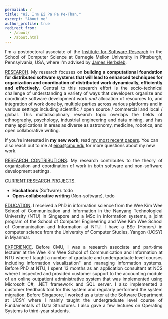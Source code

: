```yaml
---
permalink: /
title: "Hi, I'm Ei Pa Pa Pe-Than."
excerpt: "About me"
author_profile: true
redirect_from:
  - /about/
  - /about.html
---
```

<p style="text-align: justify">I'm a postdoctoral associate of the <a href="https://www.isri.cmu.edu/">Institute for Software Research</a> in the School of Computer Science at Carnegie Mellon University in Pittsburgh, Pennsylvania, USA, where I'm advised by <a href="https://herbsleb.org/">James Herbsleb</a>.</p>

<p style="text-align: justify"><u>RESEARCH</u>. My research focuses on <b>building a computational foundation for distributed software systems that will lead to enhanced techniques for organization and coordination of distributed work dynamically, efficiently and effectively</b>. Central to this research effort is the socio-technical challenge of understanding a variety of ways that developers organize and coordinate software development work <i>and</i> allocation of resources to, and integration of work done by, multiple parties across various platforms and in various settings including scientific / open source / commercial and local / global. This multidisciplinary research topic overlaps the fields of ethnography, psychology, industrial engineering and data mining, and has many applications in areas as diverse as astronomy, medicine, robotics, and open collaborative writing.</p>
<p>If you're interested in <b>my new work</b>, read <a href="https://eipapa.github.io/publications">my most recent papers</a>. You can also reach out to me at <a href="mailto:eipa@cmu.edu">eipa@cmu.edu</a> for more questions about my new work.</p>

<p style="text-align: justify"><u>RESEARCH CONTRIBUTIONS</u>. My research contributes to the theory of organization and coordination of work in both software and non-software development settings.</p>

<p style="text-align: justify"><u>CURRENT RESEARCH PROJECTS</u>.
<ul>
    <li><b>Hackathons</b> (Software). todo</li>
    <li><b>Open-collaborative writing</b> (Non-software). todo</li>
</ul>
</p>

<!--Most of my current work focuses on large scale coordination in software development work in time-bounded events known as <a href="https://eipapa.github.io/hackathon-planning-kit/hackathons/">hackathons</a>. Specifically, I'm working on the following three projects:-->
<!--<ul style="text-align: justify"><li><b>Hackathon planning kit</b>. Together with my collaborators, I am developing a <a href="https://alexandernolte.github.io/hackathon-planning-kit/index.html">hackathon planning kit</a> that will help organizers to configure their events in a way that fits their goals and purposes.</li>-->
<!--<li><b>TrackHack</b>. This project aims to trace the spread of code from GitHub hackahton projects listed on DevPost to investigate where the code comes from and where the code lives after the hackathon.</li>-->
<!--<li><b>Open collaborative writing with GitHub</b>. This project extracts and samples a collection of open-text projects from GitHub, and zoom into the two projects to identify the best practices for writing with GitHub and then develop processes to aid open collaborative writing.</li></ul></p>-->

<p style="text-align: justify"><u>EDUCATION</u>. I received a PhD in information science from the Wee Kim Wee School of Communication and Information in the Nanyang Technological University (NTU) in Singapore and a MSc in information systems, a joint program of the School of Computer Engineering and Wee Kim Wee School of Communication and Information at NTU. I have a BSc (Honors) in computer science from the University of Computer Studies, Yangon (UCSY) in Myanmar.</p>

<p style="text-align: justify"><u>EXPERIENCE</u>. Before CMU, I was a research associate and part-time lecturer at the Wee Kim Wee School of Communication and Information at NTU where I taught a number of graduate and undergraduate level courses including information visualization" and managing information systems. Before PhD at NTU, I spent 13 months as an application consultant at NCS where I inspected and provided customer support to the accounting module of an online outpatient administrative system that was implemented using Microsoft C#, .NET framework and SQL server. I also implemented a customer feedback tool for this system and regularly performed the system migration. Before Singapore, I worked as a tutor at the Software Department at UCSY where I mainly taught the undergraduate level course of Fundamentals of Data Structures. I also gave a few lectures on Operating Systems to third-year students.</p>

<!--<p style="text-align: justify"><u>NEW WORK</u>. If you're interested in <b>my new work</b>, read <a href="https://eipapa.github.io/publications">my most recent papers</a>. You can also reach out to me at <b>eipa@cmu.edu</b> for more questions about my new work.</p>-->